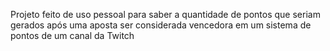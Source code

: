 Projeto feito de uso pessoal para saber a quantidade de pontos que seriam gerados após uma aposta ser considerada vencedora em um sistema de pontos de um canal da Twitch
